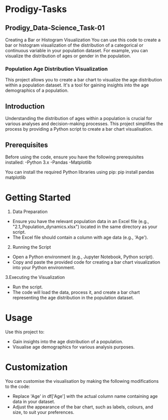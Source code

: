 # Prodigy-Tasks
## Prodigy_Data-Science_Task-01
Creating a Bar or Histogram Visualization
You can use this code to create a bar or histogram visualization of the distribution of a categorical or continuous variable in your population dataset. For example, you can visualize the distribution of ages or gender in the population.
### Population Age Distribution Visualization
This project allows you to create a bar chart to visualize the age distribution within a population dataset. It's a tool for gaining insights into the age demographics of a population.
  
## Introduction
Understanding the distribution of ages within a population is crucial for various analyses and decision-making processes. This project simplifies the process by providing a Python script to create a bar chart visualisation.
## Prerequisites
Before using the code, ensure you have the following prerequisites installed:
-Python 3.x
-Pandas
-Matplotlib

You can install the required Python libraries using pip:
pip install pandas matplotlib

# Getting Started
1. Data Preparation
- Ensure you have the relevant population data in an Excel file (e.g., "2.1_Population_dynamics.xlsx") located in the same directory as your script.
- The Excel file should contain a column with age data (e.g., 'Age').

2. Running the Script
- Open a Python environment (e.g., Jupyter Notebook, Python script).
- Copy and paste the provided code for creating a bar chart visualization into your Python environment.

3.Executing the Visualization
- Run the script.
- The code will load the data, process it, and create a bar chart representing the age distribution in the population dataset.

# Usage
Use this project to:
- Gain insights into the age distribution of a population.
- Visualise age demographics for various analysis purposes.

# Customization
You can customise the visualisation by making the following modifications to the code:
- Replace 'Age' in df['Age'] with the actual column name containing age data in your dataset.
- Adjust the appearance of the bar chart, such as labels, colours, and size, to suit your preferences.









